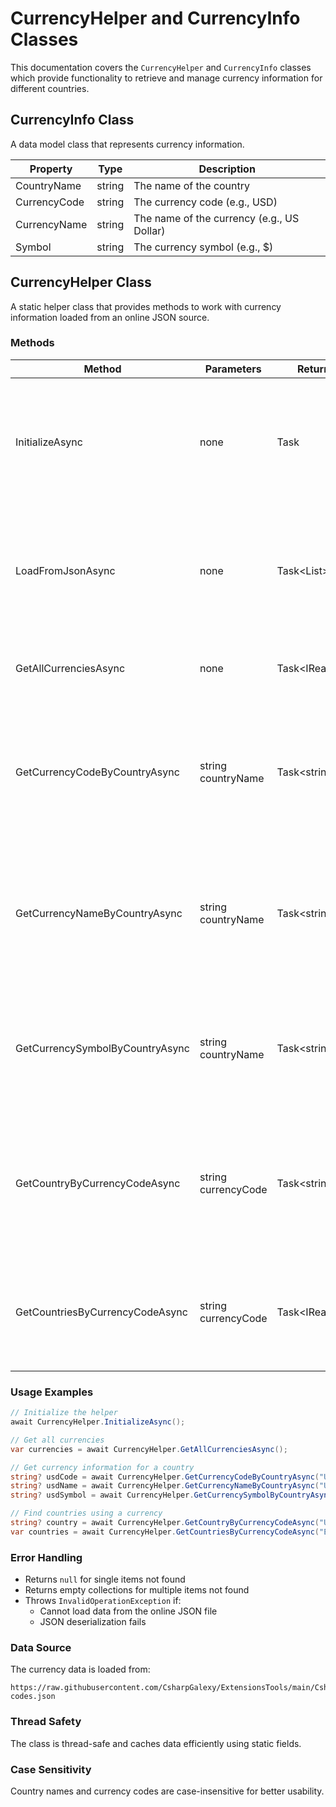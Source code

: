 # CurrencyHelper and CurrencyInfo Classes

This documentation covers the `CurrencyHelper` and `CurrencyInfo` classes which provide functionality to retrieve and manage currency information for different countries.

## CurrencyInfo Class

A data model class that represents currency information.

| Property | Type | Description |
|----------|------|-------------|
| CountryName | string | The name of the country |
| CurrencyCode | string | The currency code (e.g., USD) |
| CurrencyName | string | The name of the currency (e.g., US Dollar) |
| Symbol | string | The currency symbol (e.g., $) |

## CurrencyHelper Class

A static helper class that provides methods to work with currency information loaded from an online JSON source.

### Methods

| Method | Parameters | Return Type | Description |
|--------|------------|-------------|-------------|
| InitializeAsync | none | Task | Initializes and caches the currency data. Loads data only once and reuses it for subsequent calls. |
| LoadFromJsonAsync | none | Task<List<CurrencyInfo>> | Loads currency data from a JSON file hosted online. Returns a list of currency information. |
| GetAllCurrenciesAsync | none | Task<IReadOnlyList<CurrencyInfo>> | Returns a read-only list of all currency information. |
| GetCurrencyCodeByCountryAsync | string countryName | Task<string?> | Gets the currency code for a country (e.g., "USD" for "United States"). Returns null if not found. |
| GetCurrencyNameByCountryAsync | string countryName | Task<string?> | Gets the currency name for a country (e.g., "US Dollar" for "United States"). Returns null if not found. |
| GetCurrencySymbolByCountryAsync | string countryName | Task<string?> | Gets the currency symbol for a country (e.g., "$" for "United States"). Returns null if not found. |
| GetCountryByCurrencyCodeAsync | string currencyCode | Task<string?> | Gets the first country that uses the specified currency code. Returns null if not found. |
| GetCountriesByCurrencyCodeAsync | string currencyCode | Task<IReadOnlyList<string>> | Gets all countries that use the specified currency code. Returns empty list if none found. |

### Usage Examples

```csharp
// Initialize the helper
await CurrencyHelper.InitializeAsync();

// Get all currencies
var currencies = await CurrencyHelper.GetAllCurrenciesAsync();

// Get currency information for a country
string? usdCode = await CurrencyHelper.GetCurrencyCodeByCountryAsync("United States");
string? usdName = await CurrencyHelper.GetCurrencyNameByCountryAsync("United States");
string? usdSymbol = await CurrencyHelper.GetCurrencySymbolByCountryAsync("United States");

// Find countries using a currency
string? country = await CurrencyHelper.GetCountryByCurrencyCodeAsync("USD");
var countries = await CurrencyHelper.GetCountriesByCurrencyCodeAsync("EUR");
```

### Error Handling

- Returns `null` for single items not found
- Returns empty collections for multiple items not found
- Throws `InvalidOperationException` if:
  - Cannot load data from the online JSON file
  - JSON deserialization fails

### Data Source

The currency data is loaded from:
```
https://raw.githubusercontent.com/CsharpGalexy/ExtensionsTools/main/CsharpGalexy.LibraryExtention.Data/Iran/Provinces/currency-codes.json
```

### Thread Safety

The class is thread-safe and caches data efficiently using static fields.

### Case Sensitivity

Country names and currency codes are case-insensitive for better usability.